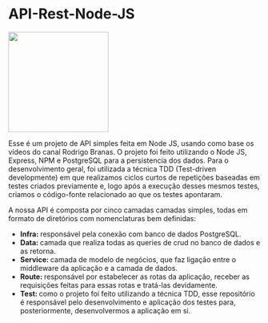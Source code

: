 # API-Rest-Node-JS

<img src="https://user-images.githubusercontent.com/56280877/171879215-8378d5c3-8a66-4ee1-9b7c-a81112afd615.png" width="200px" />

<p> Esse é um projeto de API simples feita em Node JS, usando como base os vídeos do canal Rodrigo Branas. O projeto foi feito utilizando o Node JS, Express, NPM e PostgreSQL para a persistencia dos dados. Para o desenvolvimento geral, foi utilizada a técnica TDD (Test-driven developmente) em que realizamos ciclos curtos de repetições baseadas em testes criados previamente e, logo após a execução desses mesmos testes, criamos o código-fonte relacionado ao que os testes apontaram. </p>
<p> A nossa API é composta por cinco camadas camadas simples, todas em formato de diretórios com nomenclaturas bem definidas: </p>
<ul>
    <li> <b> Infra: </b> responsável pela conexão com banco de dados PostgreSQL. </li>
    <li> <b> Data: </b> camada que realiza todas as queries de crud no banco de dados e as retorna. </li>
    <li> <b> Service: </b> camada de modelo de negócios, que faz ligação entre o middleware da aplicação e a camada de dados. </li>
    <li> <b> Route: </b> responsável por estabelecer as rotas da aplicação, receber as requisições feitas para essas rotas e tratá-las devidamente. </li>
    <li> <b> Test: </b> como o projeto foi feito utilizando a técnica TDD, esse repositório é responsável pelo desenvolvimento e aplicação dos testes para, posteriormente, desenvolvermos a aplicação em si. </li>
</ul>
